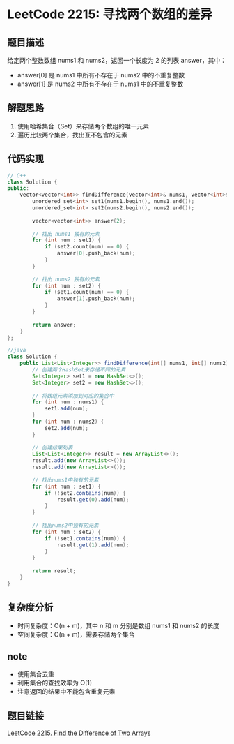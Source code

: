 # LeetCode 2215: 寻找两个数组的差异

## 题目描述
给定两个整数数组 nums1 和 nums2，返回一个长度为 2 的列表 answer，其中：
- answer[0] 是 nums1 中所有不存在于 nums2 中的不重复整数
- answer[1] 是 nums2 中所有不存在于 nums1 中的不重复整数

## 解题思路
1. 使用哈希集合（Set）来存储两个数组的唯一元素
2. 遍历比较两个集合，找出互不包含的元素

## 代码实现
```cpp
// C++
class Solution {
public:
    vector<vector<int>> findDifference(vector<int>& nums1, vector<int>& nums2) {
        unordered_set<int> set1(nums1.begin(), nums1.end());
        unordered_set<int> set2(nums2.begin(), nums2.end());
        
        vector<vector<int>> answer(2);
        
        // 找出 nums1 独有的元素
        for (int num : set1) {
            if (set2.count(num) == 0) {
                answer[0].push_back(num);
            }
        }
        
        // 找出 nums2 独有的元素
        for (int num : set2) {
            if (set1.count(num) == 0) {
                answer[1].push_back(num);
            }
        }
        
        return answer;
    }
};
```

```java
//java
class Solution {
    public List<List<Integer>> findDifference(int[] nums1, int[] nums2) {
        // 创建两个HashSet来存储不同的元素
        Set<Integer> set1 = new HashSet<>();
        Set<Integer> set2 = new HashSet<>();
        
        // 将数组元素添加到对应的集合中
        for (int num : nums1) {
            set1.add(num);
        }
        for (int num : nums2) {
            set2.add(num);
        }
        
        // 创建结果列表
        List<List<Integer>> result = new ArrayList<>();
        result.add(new ArrayList<>());
        result.add(new ArrayList<>());
        
        // 找出nums1中独有的元素
        for (int num : set1) {
            if (!set2.contains(num)) {
                result.get(0).add(num);
            }
        }
        
        // 找出nums2中独有的元素
        for (int num : set2) {
            if (!set1.contains(num)) {
                result.get(1).add(num);
            }
        }
        
        return result;
    }
}
```

## 复杂度分析
- 时间复杂度：O(n + m)，其中 n 和 m 分别是数组 nums1 和 nums2 的长度
- 空间复杂度：O(n + m)，需要存储两个集合

## note
- 使用集合去重
- 利用集合的查找效率为 O(1)
- 注意返回的结果中不能包含重复元素

## 题目链接

[LeetCode 2215. Find the Difference of Two Arrays](https://leetcode.com/problems/find-the-difference-of-two-arrays/)
